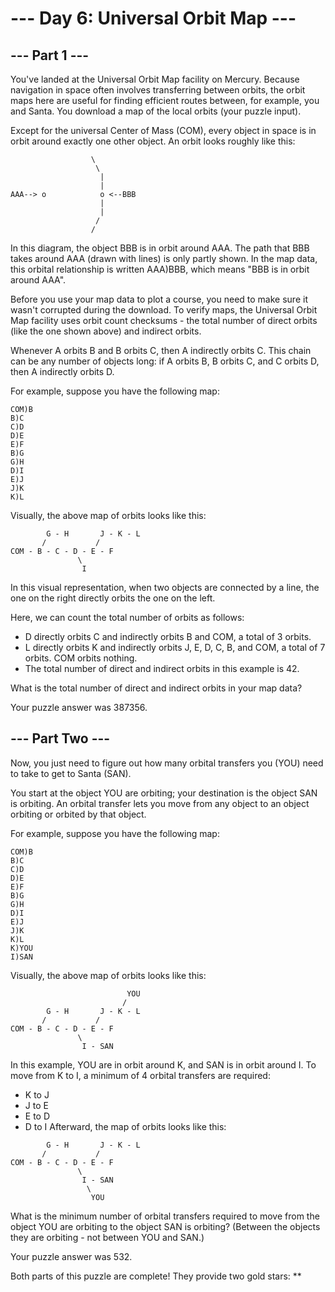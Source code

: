 # --- Day 6: Universal Orbit Map ---

## --- Part 1 ---
You've landed at the Universal Orbit Map facility on Mercury. Because navigation in space often involves transferring
between orbits, the orbit maps here are useful for finding efficient routes between, for example, you and Santa. You
download a map of the local orbits (your puzzle input).

Except for the universal Center of Mass (COM), every object in space is in orbit around exactly one other object. An
orbit looks roughly like this:

```
                  \
                   \
                    |
                    |
AAA--> o            o <--BBB
                    |
                    |
                   /
                  /
```

In this diagram, the object BBB is in orbit around AAA. The path that BBB takes around AAA (drawn with lines) is only
partly shown. In the map data, this orbital relationship is written AAA)BBB, which means "BBB is in orbit around AAA".

Before you use your map data to plot a course, you need to make sure it wasn't corrupted during the download. To verify
maps, the Universal Orbit Map facility uses orbit count checksums - the total number of direct orbits (like the one
shown above) and indirect orbits.

Whenever A orbits B and B orbits C, then A indirectly orbits C. This chain can be any number of objects long: if A
orbits B, B orbits C, and C orbits D, then A indirectly orbits D.

For example, suppose you have the following map:

```
COM)B
B)C
C)D
D)E
E)F
B)G
G)H
D)I
E)J
J)K
K)L
```

Visually, the above map of orbits looks like this:

```
        G - H       J - K - L
       /           /
COM - B - C - D - E - F
               \
                I
```

In this visual representation, when two objects are connected by a line, the one on the right directly orbits the one
on the left.

Here, we can count the total number of orbits as follows:

* D directly orbits C and indirectly orbits B and COM, a total of 3 orbits.
* L directly orbits K and indirectly orbits J, E, D, C, B, and COM, a total of 7 orbits.
COM orbits nothing.
* The total number of direct and indirect orbits in this example is 42.

What is the total number of direct and indirect orbits in your map data?

Your puzzle answer was 387356.

## --- Part Two ---
Now, you just need to figure out how many orbital transfers you (YOU) need to take to get to Santa (SAN).

You start at the object YOU are orbiting; your destination is the object SAN is orbiting. An orbital transfer lets you
move from any object to an object orbiting or orbited by that object.

For example, suppose you have the following map:

```
COM)B
B)C
C)D
D)E
E)F
B)G
G)H
D)I
E)J
J)K
K)L
K)YOU
I)SAN
```

Visually, the above map of orbits looks like this:

```
                          YOU
                         /
        G - H       J - K - L
       /           /
COM - B - C - D - E - F
               \
                I - SAN
```

In this example, YOU are in orbit around K, and SAN is in orbit around I. To move from K to I, a minimum of 4 orbital
transfers are required:

* K to J
* J to E
* E to D
* D to I
Afterward, the map of orbits looks like this:

```
        G - H       J - K - L
       /           /
COM - B - C - D - E - F
               \
                I - SAN
                 \
                  YOU
```

What is the minimum number of orbital transfers required to move from the object YOU are orbiting to the object SAN is
orbiting? (Between the objects they are orbiting - not between YOU and SAN.)

Your puzzle answer was 532.

Both parts of this puzzle are complete! They provide two gold stars: **